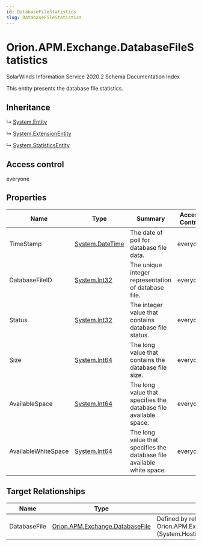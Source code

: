 ```yaml
---
id: DatabaseFileStatistics
slug: DatabaseFileStatistics
---
```


# Orion.APM.Exchange.DatabaseFileStatistics

SolarWinds Information Service 2020.2 Schema Documentation Index

This entity presents the database file statistics.

## Inheritance

↳ [System.Entity](./../System/Entity)

↳ [System.ExtensionEntity](./../System/ExtensionEntity)

↳ [System.StatisticsEntity](./../System/StatisticsEntity)

## Access control

everyone

## Properties

| Name | Type | Summary | Access Control |
| ------ | ------ | ------ | ------ |
| TimeStamp | [System.DateTime](https://docs.microsoft.com/en-us/dotnet/api/system.datetime) | The date of poll for database file data. | everyone |
| DatabaseFileID | [System.Int32](https://docs.microsoft.com/en-us/dotnet/api/system.int32) | The unique integer representation of database file. | everyone |
| Status | [System.Int32](https://docs.microsoft.com/en-us/dotnet/api/system.int32) | The integer value that contains database file status. | everyone |
| Size | [System.Int64](https://docs.microsoft.com/en-us/dotnet/api/system.int64) | The long value that contains the database file size. | everyone |
| AvailableSpace | [System.Int64](https://docs.microsoft.com/en-us/dotnet/api/system.int64) | The long value that specifies the database file available space. | everyone |
| AvailableWhiteSpace | [System.Int64](https://docs.microsoft.com/en-us/dotnet/api/system.int64) | The long value that specifies the database file available white space. | everyone |

## Target Relationships

| Name | Type | Notes |
| ------ | ------ | ------ |
| DatabaseFile | [Orion.APM.Exchange.DatabaseFile](./../Orion.APM.Exchange/DatabaseFile) | Defined by relationship Orion.APM.Exchange.DatabaseFileHostsDatabaseFileStatistics (System.Hosting) |

